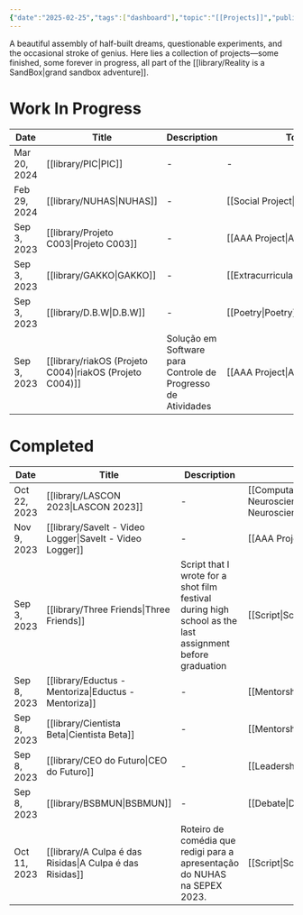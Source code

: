 ```yaml
---
{"date":"2025-02-25","tags":["dashboard"],"topic":"[[Projects]]","publish":true,"PassFrontmatter":true}
---
```


A beautiful assembly of half-built dreams, questionable experiments, and the occasional stroke of genius. Here lies a collection of projects—some finished, some forever in progress, all part of the [[library/Reality is a SandBox\|grand sandbox adventure]].
# Work In Progress
| Date         | Title                                                       | Description                                                  | Topic                                |
| ------------ | ----------------------------------------------------------- | ------------------------------------------------------------ | ------------------------------------ |
| Mar 20, 2024 | [[library/PIC\|PIC]]                                     | \-                                                           | \-                                   |
| Feb 29, 2024 | [[library/NUHAS\|NUHAS]]                                 | \-                                                           | [[Social Project\|Social Project]]   |
| Sep 3, 2023  | [[library/Projeto C003\|Projeto C003]]                   | \-                                                           | [[AAA Project\|AAA Project]]         |
| Sep 3, 2023  | [[library/GAKKO\|GAKKO]]                                 | \-                                                           | [[Extracurricular\|Extracurricular]] |
| Sep 3, 2023  | [[library/D.B.W\|D.B.W]]                                 | \-                                                           | [[Poetry\|Poetry]]                   |
| Sep 3, 2023  | [[library/riakOS (Projeto C004)\|riakOS (Projeto C004)]] | Solução em Software para Controle de Progresso de Atividades | [[AAA Project\|AAA Project]]         |


# Completed
| Date         | Title                                                       | Description                                                                                              | Topic                                                      |
| ------------ | ----------------------------------------------------------- | -------------------------------------------------------------------------------------------------------- | ---------------------------------------------------------- |
| Oct 22, 2023 | [[library/LASCON 2023\|LASCON 2023]]                     | \-                                                                                                       | [[Computational Neuroscience\|Computational Neuroscience]] |
| Nov 9, 2023  | [[library/SaveIt - Video Logger\|SaveIt - Video Logger]] | \-                                                                                                       | [[AAA Project\|AAA Project]]                               |
| Sep 3, 2023  | [[library/Three Friends\|Three Friends]]                 | Script that I wrote for a shot film festival during high school as the last assignment before graduation | [[Script\|Script]]                                         |
| Sep 8, 2023  | [[library/Eductus - Mentoriza\|Eductus - Mentoriza]]     | \-                                                                                                       | [[Mentorship\|Mentorship]]                                 |
| Sep 8, 2023  | [[library/Cientista Beta\|Cientista Beta]]               | \-                                                                                                       | [[Mentorship\|Mentorship]]                                 |
| Sep 8, 2023  | [[library/CEO do Futuro\|CEO do Futuro]]                 | \-                                                                                                       | [[Leadership\|Leadership]]                                 |
| Sep 8, 2023  | [[library/BSBMUN\|BSBMUN]]                               | \-                                                                                                       | [[Debate\|Debate]]                                         |
| Oct 11, 2023 | [[library/A Culpa é das Risidas\|A Culpa é das Risidas]] | Roteiro de comédia que redigi para a apresentação do NUHAS na SEPEX 2023.                                | [[Script\|Script]]                                         |

